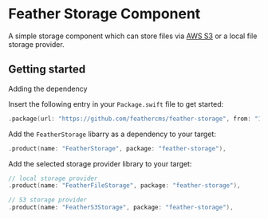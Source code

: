 # Feather Storage Component

A simple storage component which can store files via [AWS S3](https://aws.amazon.com/s3/) or a local file storage provider.

## Getting started

Adding the dependency

Insert the following entry in your `Package.swift` file to get started:

```swift
.package(url: "https://github.com/feathercms/feather-storage", from: "1.0.0"),
```

Add the `FeatherStorage` libarry as a dependency to your target:

```swift
.product(name: "FeatherStorage", package: "feather-storage"),
```

Add the selected storage provider library to your target:

```swift
// local storage provider
.product(name: "FeatherFileStorage", package: "feather-storage"),

// S3 storage provider
.product(name: "FeatherS3Storage", package: "feather-storage"),
```    
